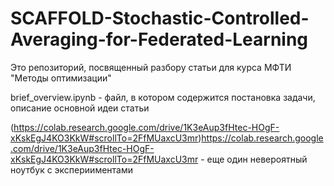 # SCAFFOLD-Stochastic-Controlled-Averaging-for-Federated-Learning
Это репозиторий, посвященный разбору статьи для курса МФТИ "Методы оптимизации"

brief_overview.ipynb - файл, в котором содержится постановка задачи, описание основной идеи статьи

(https://colab.research.google.com/drive/1K3eAup3fHtec-HOgF-xKskEgJ4KO3KkW#scrollTo=2FfMUaxcU3mr)https://colab.research.google.com/drive/1K3eAup3fHtec-HOgF-xKskEgJ4KO3KkW#scrollTo=2FfMUaxcU3mr - еще один невероятный ноутбук с эксперииментами
